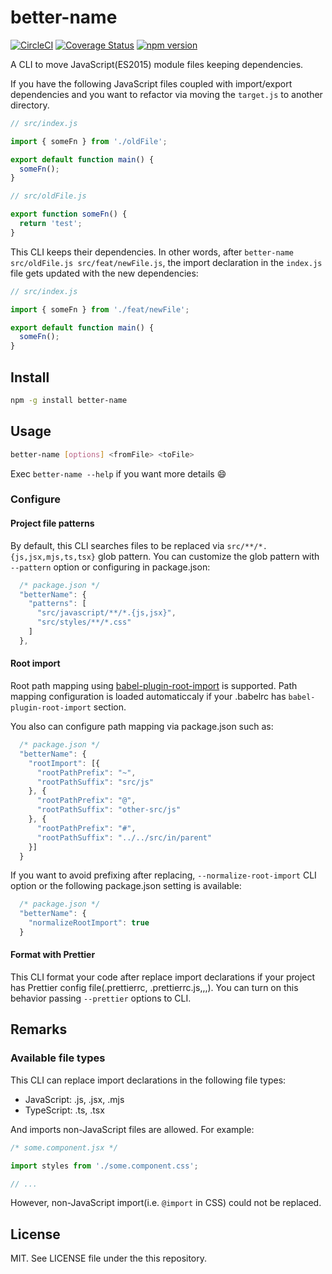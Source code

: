 # better-name
[![CircleCI](https://circleci.com/gh/Quramy/better-name.svg?style=svg)](https://circleci.com/gh/Quramy/better-name)
[![Coverage Status](https://coveralls.io/repos/github/Quramy/better-name/badge.svg?branch=master)](https://coveralls.io/github/Quramy/better-name?branch=master)
[![npm version](https://badge.fury.io/js/better-name.svg)](https://badge.fury.io/js/better-name)

A CLI to move JavaScript(ES2015) module files keeping dependencies.

If you have the following JavaScript files coupled with import/export dependencies and you want to refactor via moving the `target.js` to another directory.

```js
// src/index.js

import { someFn } from './oldFile';

export default function main() {
  someFn();
}
```

```js
// src/oldFile.js

export function someFn() {
  return 'test';
}
```

This CLI keeps their dependencies. In other words, after `better-name src/oldFile.js src/feat/newFile.js`, the import declaration in the `index.js` file gets updated with the new dependencies:

```js
// src/index.js

import { someFn } from './feat/newFile';

export default function main() {
  someFn();
}
```

## Install

```sh
npm -g install better-name
```

## Usage

```sh
better-name [options] <fromFile> <toFile>
```

Exec `better-name --help` if you want more details :smile:

### Configure

#### Project file patterns

By default, this CLI searches files to be replaced via `src/**/*.{js,jsx,mjs,ts,tsx}` glob pattern.
You can customize the glob pattern with `--pattern` option or configuring in package.json:

```js
  /* package.json */
  "betterName": {
    "patterns": [
      "src/javascript/**/*.{js,jsx}",
      "src/styles/**/*.css"
    ]
  },
```

#### Root import
Root path mapping using [babel-plugin-root-import](https://github.com/entwicklerstube/babel-plugin-root-import) is supported.
Path mapping configuration is loaded automaticcaly if your .babelrc has `babel-plugin-root-import` section.

You also can configure path mapping via package.json such as:

```js
  /* package.json */
  "betterName": {
    "rootImport": [{
      "rootPathPrefix": "~",
      "rootPathSuffix": "src/js"
    }, {
      "rootPathPrefix": "@",
      "rootPathSuffix": "other-src/js"
    }, {
      "rootPathPrefix": "#",
      "rootPathSuffix": "../../src/in/parent"
    }]
  }
```

If you want to avoid prefixing after replacing, `--normalize-root-import` CLI option or the following package.json setting is available:

```js
  /* package.json */
  "betterName": {
    "normalizeRootImport": true
  }
```

#### Format with Prettier
This CLI format your code after replace import declarations if your project has Prettier config file(.prettierrc, .prettierrc.js,,,).
You can turn on this behavior passing `--prettier` options to CLI.

## Remarks
### Available file types
This CLI can replace import declarations in the following file types:

- JavaScript: .js, .jsx, .mjs
- TypeScript: .ts, .tsx

And imports non-JavaScript files are allowed. For example:


```js
/* some.component.jsx */

import styles from './some.component.css';

// ...
```

However, non-JavaScript import(i.e. `@import` in CSS) could not be replaced.

## License
MIT. See LICENSE file under the this repository.
